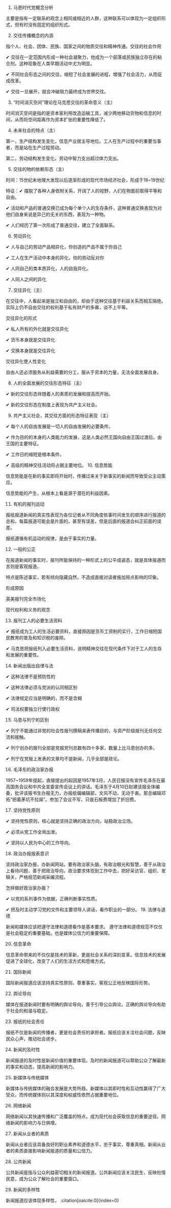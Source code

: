 1. 马恩时代党概念分析

主要是指有一定联系的观念上相同或相近的人群，这种联系可以体现为一定组织形式，但有时没有固定的组织形式。

2. 交往传播概念的内涵

指个人、社会、团体、民族、国家之间的物质交往和精神传通。交往的社会作用

✔ 交往在一定范围内形成一种社会凝聚力，他成为一个部落或民族独立存在的粘合剂。这种现象在人类早期活动中尤为明显。

✔ 不同社会形态之间的交往，缩短了社会发展的进程，增强了社会活力，从而促成改革。

✔ 交往一旦展开，就会冲破阻力最终成为世界交往。

3. “时间消灭空间”理论在马克思交往的革命意义（主）

时间消灭空间是指的是资本家利用改造运输工具，减少两地移动货物和信息的时间，从而将空间距离作为资本扩张的重要性降低了。

4. 未来社会的特点（主）

第一，生产结构发生变化，信息产业居主导地位。工人在生产过程中的重要当事者，而是站在生产过程劳动。

第二，劳动结构发生变化。劳动中智力支出超过体力支出。

5. 交往的物的依赖形态（主）

时间：15世纪末地理大发现以后逐渐形成的现代市场经济社会，形成于18~19世纪

特征：✔ 摆脱了各种人身依附关系，开阔了人的视野，人们在物面前取得平等和自由。

✔ 活动和产品的普通交换已成为每个单个人的生存条件，这种普通交换表现为对他们自身来说是异己的无关的东西，表现为一种物。

✔ 人们经历了第一次形成了普通交往，建立了全面联系。

6. 劳动异化

✔ 人与自己的劳动产品相异化，你创造的产品不属于你自己

✔ 工人在生产活动中本身的异化，你的劳动反对你

✔ 人同自己的类本质异化，人的自我异化。

✔ 人同人之间的异化

7. 交往异化（主）

在交往中，人看起来是独立和自由的，却由于这种交往基于利益关系而相互隔绝。实际上仍不自由交往的权利基于私有财产的多寡，谈不上平等。

交往异化的形式

✔ 私人所有的外化就是交往异化

✔ 货币本身就是交往异化

✔ 交换本身就是交往异化

交往异化使人性变化

自由人还必须服务从利益需要的分工，服从于资本的力量，无法全面发展自身。

8. 人的全面发展的交往形态特征（主）

✔ 新的交往形态伴随着人的素质的发展和提高而开始。

✔ 新的交往形态在制度上表现为共产主义社会。

9. 共产主义社会，其交往方面的形态特征表现（主）

✔ 每个人的自由发展是一切人的自由发展的必要条件。

✔ 作为目的的本身的人类能力的发展，这是人类必然王国向自由王国过渡后，由王国的主要特征。

✔ 工作日的缩短是根本条件。

✔ 高级的精神交往活动将占据主要地位。
10. 信息势能

信息势能是在新的事实即将开始时，传播过来关于新事实的新闻而导致受众主动策应。

信息势能的产生，从根本上看是源于潜在的利益因素。

11. 有机的报刊运动

报纸报道新闻的真实性表现为各位记者从不同角度依事时间发生的顺序进行报道的总和，每篇报道可能会是片面的，甚至有误差，但是后面的报道会纠正前面的误差。

报纸遵循有机运动的规律，是由于事实的力量。

12. 一般的公正

在报道新闻的事实时，报刊所能保持的一种形式上的公平成姿态，就是具体报道而言则是客观报道。

特点是陈述事实，若有倾向隐藏自然，不造成直接对读者施加观点影响的印象。

形成原因

英美报刊完全市场化

现代权利和义务的观念

13. 报刊工人的必要生活资料

✔ 报纸成为工人的生活必要资料，直接原因是货币工资制的实行，工作日缩短国民教育的普及和知识税的废除。

✔ 马克思把报纸列入必要生活资料，说明精神交往在现代条件下对于工人的生存和发展的重要性。

14. 新闻出版出自律与法

✔ 这种法律不是预防性的

✔ 这种法律必须与党派的认同相区别

✔ 法律规定应当是明确的，而不是含糊

✔ 司法权要独立行使行政权

15. 马恩与列宁的区别

✔ 列宁不能通过非党的社会性报刊撰稿来表传播目的，与资产阶级报刊无任何交流和接触。

✔ 列宁创办的报刊全部是党报党刊总数有四十多家，数量上比马恩创办的多。

✔ 列宁在党报上发表的文章均不是新闻，几乎全部是政论。

16. 毛泽东的政治家办报

1957~1959年提起，直接提出的起因是1957年3月，人民日报没有宣传毛泽东在最高国务会议和中共全宣委宣传会议上的讲话。毛泽东于4月10日赵建该报全体编委，批评该报书生办报无力，办报纸偏编辑部，文风不动，无动于衷。那总编辑邓拓“把着茅坑不拉屎”。参加了会议不写，只是石板费增加了折旧费。

17. 坚持党性原则

✔ 坚持党性原则，核心就是坚持正确的政治方向，站稳政治立场。

✔ 必须从党工作全局出发。

✔ 坚持以人民为中心的工作导向。

18. 政治办报报表意识

坚持政治家办报，办新闻网站，要有政治家头脑，有政治眼光和智慧，善于从政治上看待问题，善于把政治导向，政治要求体现到工作中去，把好采访官、组织、发稿关，严格规范新闻采编流程。

怎样做好政治家办报？

✔ 以党的系列事件为依据，正确判断事实性质。

✔ 把及时主动学习党的文件和主要领导人讲话，看作职业的一部分。
19. 法律与道德

新闻和媒体应该把遵守法律和道德看作是基本要求。
遵守法律和道德规范不仅仅是社会稳定的重要基础，也是媒体公信力的重要保障。

20. 信息革命

信息革命带来的不仅仅是技术的革新，更是社会关系的深刻变革。信息技术的发展促进了全球化，改变了人们的生活方式和思维方式。

21. 国际新闻

国际新闻报道应该坚持真实性原则，尊重事实，客观公正地反映国际形势。

22. 舆论导向

媒体在报道新闻时要有明确的舆论导向，善于引导公众舆论。正确的舆论导向有助于社会的和谐与稳定。

23. 报纸的社会责任

报纸不仅是新闻的传播者，更是社会责任的承担者。报纸应该关注社会问题，反映民众心声，推动社会进步。

24. 新闻的及时性

新闻报道的及时性是新闻价值的重要体现。及时的新闻报道可以帮助公众了解最新的事实和动态，提高新闻的影响力。

25. 新媒体与传统媒体

新媒体与传统媒体的融合发展是大势所趋。新媒体以其即时性和互动性赢得了广大受众，而传统媒体则以其深度和权威性依然占据重要地位。

26. 网络新闻

网络新闻以其快速传播和广泛覆盖的特点，成为现代社会获取信息的重要途径。网络新闻的影响力与日俱增。

27. 新闻从业者的素质

新闻从业者应该具备良好的职业素养和道德水平，忠于事实，尊重真相。新闻从业者的素质直接影响新闻报道的质量和公信力。

28. 公共新闻

公共新闻是指与公众利益密切相关的新闻报道。公共新闻应该关注民生，反映社情民意，成为公众了解社会的重要窗口。

29. 新闻的多样性

新闻报道应该体现多样性， &#8203;:citation[oaicite:0]{index=0}&#8203;
